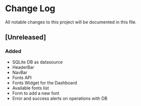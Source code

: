 # Change Log
All notable changes to this project will be documented in this file.

## [Unreleased]
### Added
- SQLite DB as datasource
- HeaderBar
- NavBar
- Fonts API
- Fonts Widget for the Dashboard
- Available fonts list
- Form to add a new font
- Error and success alerts on operations with DB
